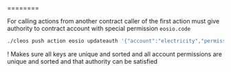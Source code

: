 


========

For calling actions from another contract caller of the first action must give authority to contract account with special permission `eosio.code`

```bash
./cleos push action eosio updateauth '{"account":"electricity","permission":"active","parent":"owner","auth":{"keys":[{"key":"EOS7oPdzdvbHcJ4k9iZaDuG4Foh9YsjQffTGniLP28FC8fbpCDgr5", "weight":1}],"threshold":1,"accounts":[{"permission":{"actor":"billelectro","permission":"eosio.code"},"weight":1},{"permission":{"actor":"supplier","permission":"eosio.code"},"weight":1}],"waits":[]}}' -p electricity
```

! Makes sure all keys are unique and sorted and all account permissions are unique and sorted and that authority can be satisfied
